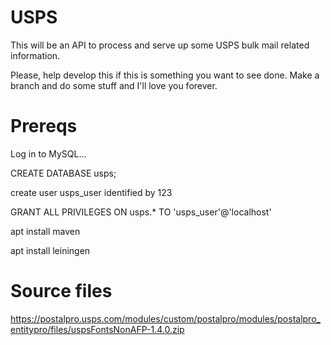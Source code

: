 # USPS
This will be an API to process and serve up some USPS bulk mail related information.

Please, help develop this if this is something you want to see done. Make a branch and do some stuff and I'll love you forever. 

# Prereqs

Log in to MySQL...

CREATE DATABASE usps;

create user usps_user identified by 123

GRANT ALL PRIVILEGES ON usps.* TO 'usps_user'@'localhost'

apt install maven

apt install leiningen

# Source files

https://postalpro.usps.com/modules/custom/postalpro/modules/postalpro_entitypro/files/uspsFontsNonAFP-1.4.0.zip

